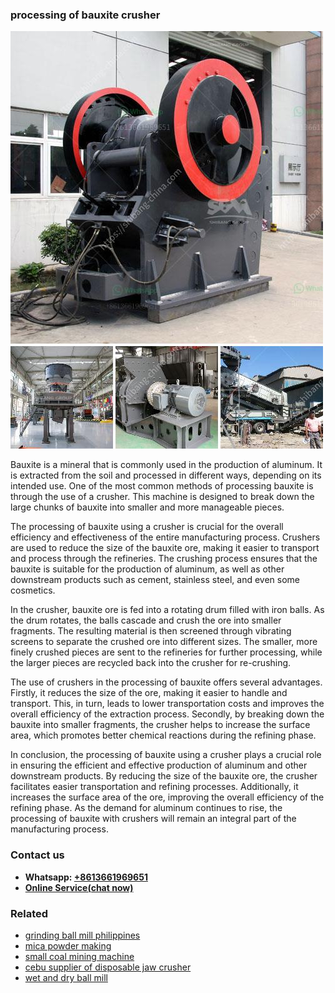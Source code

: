 <h3>processing of bauxite crusher</h3><img src='1702950331.jpg' alt=''><p>Bauxite is a mineral that is commonly used in the production of aluminum. It is extracted from the soil and processed in different ways, depending on its intended use. One of the most common methods of processing bauxite is through the use of a crusher. This machine is designed to break down the large chunks of bauxite into smaller and more manageable pieces.</p><p>The processing of bauxite using a crusher is crucial for the overall efficiency and effectiveness of the entire manufacturing process. Crushers are used to reduce the size of the bauxite ore, making it easier to transport and process through the refineries. The crushing process ensures that the bauxite is suitable for the production of aluminum, as well as other downstream products such as cement, stainless steel, and even some cosmetics.</p><p>In the crusher, bauxite ore is fed into a rotating drum filled with iron balls. As the drum rotates, the balls cascade and crush the ore into smaller fragments. The resulting material is then screened through vibrating screens to separate the crushed ore into different sizes. The smaller, more finely crushed pieces are sent to the refineries for further processing, while the larger pieces are recycled back into the crusher for re-crushing.</p><p>The use of crushers in the processing of bauxite offers several advantages. Firstly, it reduces the size of the ore, making it easier to handle and transport. This, in turn, leads to lower transportation costs and improves the overall efficiency of the extraction process. Secondly, by breaking down the bauxite into smaller fragments, the crusher helps to increase the surface area, which promotes better chemical reactions during the refining phase.</p><p>In conclusion, the processing of bauxite using a crusher plays a crucial role in ensuring the efficient and effective production of aluminum and other downstream products. By reducing the size of the bauxite ore, the crusher facilitates easier transportation and refining processes. Additionally, it increases the surface area of the ore, improving the overall efficiency of the refining phase. As the demand for aluminum continues to rise, the processing of bauxite with crushers will remain an integral part of the manufacturing process.</p><h3>Contact us</h3><ul><li><strong>Whatsapp:&nbsp;<a href="https://wa.me/8613661969651">+8613661969651</a></strong></li><li><a href="https://swt.shibang-china.com/?git&amp;zhl&amp;processing of bauxite crusher"><strong>Online Service(chat now)</strong></a></li></ul><h3>Related</h3><ul><li><a href='grinding ball mill philippines.md'>grinding ball mill philippines</a></li><li><a href='mica powder making.md'>mica powder making</a></li><li><a href='small coal mining machine.md'>small coal mining machine</a></li><li><a href='cebu supplier of disposable jaw crusher.md'>cebu supplier of disposable jaw crusher</a></li><li><a href='wet and dry ball mill.md'>wet and dry ball mill</a></li></ul>